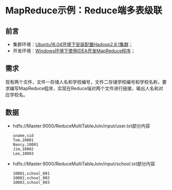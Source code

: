 # MapReduce示例：Reduce端多表级联

## 前言

- 集群环境：[Ubuntu16.04环境下安装配置Hadoop2.8.1集群](./installing-hadoop2.8.1-on-ubuntu.md)；
- 开发环境：[Windows环境下使用IDEA开发MapReduce程序](./developing-mapreduce-programs-using-idea-in-windows-environment.md)；

## 需求

现有两个文件，文件一存储人名和学校编号，文件二存储学校编号和学校名称，要求编写MapReduce程序，实现在Reduce端对两个文件进行链接，输出人名和对应学校名。

## 数据

- hdfs://Master:9000/ReduceMultiTableJoin/input/user.txt部分内容
  ```text
  uname,sid
  Tom,10001
  Nancy,10001
  Jim,10002
  Leo,10003
  ```

- hdfs://Master:9000/ReduceMultiTableJoin/input/school.txt部分内容
  ```text
  10001,school_001
  10002,school_002
  10003,school_003
  ```
